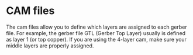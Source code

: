 CAM files
=======================
The cam files allow you to define which layers are assigned to each gerber file. For example, the gerber file GTL (Gerber Top Layer) usually is defined as layer 1 (or top copper). If you are using the 4-layer cam, make sure your middle layers are properly assigned. 
